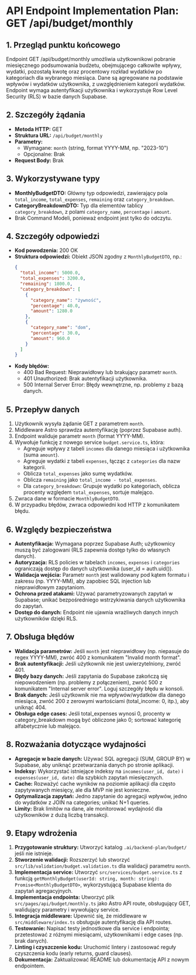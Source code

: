 # API Endpoint Implementation Plan: GET /api/budget/monthly

## 1. Przegląd punktu końcowego

Endpoint GET /api/budget/monthly umożliwia użytkownikowi pobranie miesięcznego podsumowania budżetu, obejmującego całkowite wpływy, wydatki, pozostałą kwotę oraz procentowy rozkład wydatków po kategoriach dla wybranego miesiąca. Dane są agregowane na podstawie wpływów i wydatków użytkownika, z uwzględnieniem kategorii wydatków. Endpoint wymaga autentyfikacji użytkownika i wykorzystuje Row Level Security (RLS) w bazie danych Supabase.

## 2. Szczegóły żądania

- **Metoda HTTP:** GET
- **Struktura URL:** `/api/budget/monthly`
- **Parametry:**
  - Wymagane: `month` (string, format YYYY-MM, np. "2023-10")
  - Opcjonalne: Brak
- **Request Body:** Brak

## 3. Wykorzystywane typy

- **MonthlyBudgetDTO:** Główny typ odpowiedzi, zawierający pola `total_income`, `total_expenses`, `remaining` oraz `category_breakdown`.
- **CategoryBreakdownDTO:** Typ dla elementów tablicy `category_breakdown`, z polami `category_name`, `percentage` i `amount`.
- Brak Command Modeli, ponieważ endpoint jest tylko do odczytu.

## 4. Szczegóły odpowiedzi

- **Kod powodzenia:** 200 OK
- **Struktura odpowiedzi:** Obiekt JSON zgodny z `MonthlyBudgetDTO`, np.:
  ```json
  {
    "total_income": 5000.0,
    "total_expenses": 3200.0,
    "remaining": 1800.0,
    "category_breakdown": [
      {
        "category_name": "żywność",
        "percentage": 40.0,
        "amount": 1280.0
      },
      {
        "category_name": "dom",
        "percentage": 30.0,
        "amount": 960.0
      }
    ]
  }
  ```
- **Kody błędów:**
  - 400 Bad Request: Nieprawidłowy lub brakujący parametr `month`.
  - 401 Unauthorized: Brak autentyfikacji użytkownika.
  - 500 Internal Server Error: Błędy wewnętrzne, np. problemy z bazą danych.

## 5. Przepływ danych

1. Użytkownik wysyła żądanie GET z parametrem `month`.
2. Middleware Astro sprawdza autentyfikację (poprzez Supabase auth).
3. Endpoint waliduje parametr `month` (format YYYY-MM).
4. Wywołuje funkcję z nowego service `budget.service.ts`, która:
   - Agreguje wpływy z tabeli `incomes` dla danego miesiąca i użytkownika (suma `amount`).
   - Agreguje wydatki z tabeli `expenses`, łącząc z `categories` dla nazw kategorii.
   - Oblicza `total_expenses` jako sumę wydatków.
   - Oblicza `remaining` jako `total_income - total_expenses`.
   - Dla `category_breakdown`: Grupuje wydatki po kategoriach, oblicza procenty względem `total_expenses`, sortuje malejąco.
5. Zwraca dane w formacie `MonthlyBudgetDTO`.
6. W przypadku błędów, zwraca odpowiedni kod HTTP z komunikatem błędu.

## 6. Względy bezpieczeństwa

- **Autentyfikacja:** Wymagana poprzez Supabase Auth; użytkownicy muszą być zalogowani (RLS zapewnia dostęp tylko do własnych danych).
- **Autoryzacja:** RLS policies w tabelach `incomes`, `expenses` i `categories` ograniczają dostęp do danych użytkownika (user_id = auth.uid()).
- **Walidacja wejścia:** Parametr `month` jest walidowany pod kątem formatu i zakresu (np. YYYY-MM), aby zapobiec SQL injection lub nieprawidłowym zapytaniom.
- **Ochrona przed atakami:** Używać parametryzowanych zapytań w Supabase; unikać bezpośredniego wstrzykiwania danych użytkownika do zapytań.
- **Dostęp do danych:** Endpoint nie ujawnia wrażliwych danych innych użytkowników dzięki RLS.

## 7. Obsługa błędów

- **Walidacja parametrów:** Jeśli `month` jest nieprawidłowy (np. niepasuje do regex YYYY-MM), zwróć 400 z komunikatem "Invalid month format".
- **Brak autentyfikacji:** Jeśli użytkownik nie jest uwierzytelniony, zwróć 401.
- **Błędy bazy danych:** Jeśli zapytania do Supabase zakończą się niepowodzeniem (np. problemy z połączeniem), zwróć 500 z komunikatem "Internal server error". Loguj szczegóły błędu w konsoli.
- **Brak danych:** Jeśli użytkownik nie ma wpływów/wydatków dla danego miesiąca, zwróć 200 z zerowymi wartościami (total_income: 0, itp.), aby uniknąć 404.
- **Obsługa edge cases:** Jeśli total_expenses wynosi 0, procenty w category_breakdown mogą być obliczone jako 0; sortować kategorię alfabetycznie lub malejąco.

## 8. Rozważania dotyczące wydajności

- **Agregacje w bazie danych:** Używać SQL agregacji (SUM, GROUP BY) w Supabase, aby uniknąć przetwarzania danych po stronie aplikacji.
- **Indeksy:** Wykorzystać istniejące indeksy na `incomes(user_id, date)` i `expenses(user_id, date)` dla szybkich zapytań miesięcznych.
- **Cache:** Rozważyć cache wyników na poziomie aplikacji dla często zapytywanych miesięcy, ale dla MVP nie jest konieczne.
- **Optymalizacja zapytań:** Jedno zapytanie do agregacji wpływów, jedno do wydatków z JOIN na categories; unikać N+1 queries.
- **Limity:** Brak limitów na dane, ale monitorować wydajność dla użytkowników z dużą liczbą transakcji.

## 9. Etapy wdrożenia

1. **Przygotowanie struktury:** Utworzyć katalog `.ai/backend-plan/budget/` jeśli nie istnieje.
2. **Stworzenie walidacji:** Rozszerzyć lub stworzyć `src/lib/validation/budget.validation.ts` dla walidacji parametru `month`.
3. **Implementacja service:** Utworzyć `src/services/budget.service.ts` z funkcją `getMonthlyBudget(userId: string, month: string): Promise<MonthlyBudgetDTO>`, wykorzystującą Supabase klienta do zapytań agregacyjnych.
4. **Implementacja endpointa:** Utworzyć plik `src/pages/api/budget/monthly.ts` jako Astro API route, obsługujący GET, walidujący parametry i wywołujący service.
5. **Integracja middleware:** Upewnić się, że middleware w `src/middleware/index.ts` obsługuje autentyfikację dla API routes.
6. **Testowanie:** Napisać testy jednostkowe dla service i endpointa; przetestować z różnymi miesiącami, użytkownikami i edge cases (np. brak danych).
7. **Linting i czyszczenie kodu:** Uruchomić lintery i zastosować reguły czyszczenia kodu (early returns, guard clauses).
8. **Dokumentacja:** Zaktualizować README lub dokumentację API z nowym endpointem.
